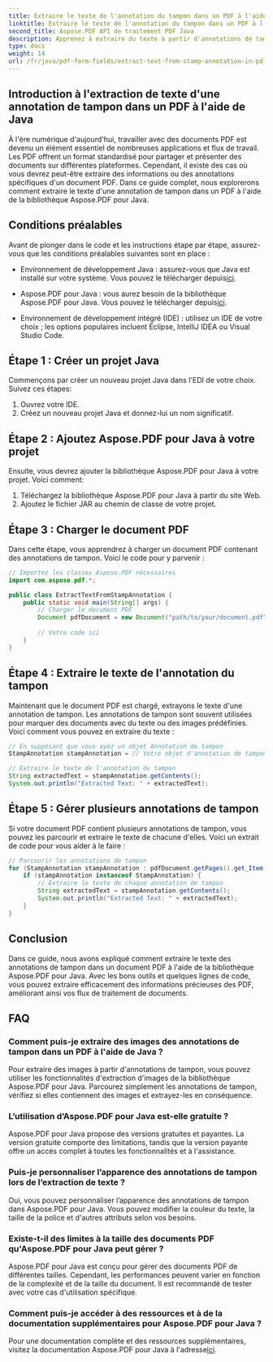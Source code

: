 ```yaml
---
title: Extraire le texte de l'annotation du tampon dans un PDF à l'aide de Java
linktitle: Extraire le texte de l'annotation du tampon dans un PDF à l'aide de Java
second_title: Aspose.PDF API de traitement PDF Java
description: Apprenez à extraire du texte à partir d'annotations de tampon au format PDF à l'aide de Java avec ce guide complet. Utilisez Aspose.PDF pour Java pour un traitement efficace des documents PDF.
type: docs
weight: 14
url: /fr/java/pdf-form-fields/extract-text-from-stamp-annotation-in-pdf-using-java/
---
```


## Introduction à l'extraction de texte d'une annotation de tampon dans un PDF à l'aide de Java

À l'ère numérique d'aujourd'hui, travailler avec des documents PDF est devenu un élément essentiel de nombreuses applications et flux de travail. Les PDF offrent un format standardisé pour partager et présenter des documents sur différentes plateformes. Cependant, il existe des cas où vous devrez peut-être extraire des informations ou des annotations spécifiques d'un document PDF. Dans ce guide complet, nous explorerons comment extraire le texte d'une annotation de tampon dans un PDF à l'aide de la bibliothèque Aspose.PDF pour Java.

## Conditions préalables

Avant de plonger dans le code et les instructions étape par étape, assurez-vous que les conditions préalables suivantes sont en place :

-  Environnement de développement Java : assurez-vous que Java est installé sur votre système. Vous pouvez le télécharger depuis[ici](https://www.java.com/download/).

-  Aspose.PDF pour Java : vous aurez besoin de la bibliothèque Aspose.PDF pour Java. Vous pouvez le télécharger depuis[ici](https://releases.aspose.com/pdf/java/).

- Environnement de développement intégré (IDE) : utilisez un IDE de votre choix ; les options populaires incluent Eclipse, IntelliJ IDEA ou Visual Studio Code.

## Étape 1 : Créer un projet Java

Commençons par créer un nouveau projet Java dans l'EDI de votre choix. Suivez ces étapes:

1. Ouvrez votre IDE.
2. Créez un nouveau projet Java et donnez-lui un nom significatif.

## Étape 2 : Ajoutez Aspose.PDF pour Java à votre projet

Ensuite, vous devrez ajouter la bibliothèque Aspose.PDF pour Java à votre projet. Voici comment:

1. Téléchargez la bibliothèque Aspose.PDF pour Java à partir du site Web.
2. Ajoutez le fichier JAR au chemin de classe de votre projet.

## Étape 3 : Charger le document PDF

Dans cette étape, vous apprendrez à charger un document PDF contenant des annotations de tampon. Voici le code pour y parvenir :

```java
// Importez les classes Aspose.PDF nécessaires
import com.aspose.pdf.*;

public class ExtractTextFromStampAnnotation {
    public static void main(String[] args) {
        // Charger le document PDF
        Document pdfDocument = new Document("path/to/your/document.pdf");
        
        // Votre code ici
    }
}
```

## Étape 4 : Extraire le texte de l'annotation du tampon

Maintenant que le document PDF est chargé, extrayons le texte d'une annotation de tampon. Les annotations de tampon sont souvent utilisées pour marquer des documents avec du texte ou des images prédéfinies. Voici comment vous pouvez en extraire du texte :

```java
// En supposant que vous ayez un objet Annotation de tampon
StampAnnotation stampAnnotation = // Votre objet d'annotation de tampon ici

// Extraire le texte de l'annotation du tampon
String extractedText = stampAnnotation.getContents();
System.out.println("Extracted Text: " + extractedText);
```

## Étape 5 : Gérer plusieurs annotations de tampon

Si votre document PDF contient plusieurs annotations de tampon, vous pouvez les parcourir et extraire le texte de chacune d'elles. Voici un extrait de code pour vous aider à le faire :

```java
// Parcourir les annotations de tampon
for (StampAnnotation stampAnnotation : pdfDocument.getPages().get_Item(1).getAnnotations()) {
    if (stampAnnotation instanceof StampAnnotation) {
        // Extraire le texte de chaque annotation de tampon
        String extractedText = stampAnnotation.getContents();
        System.out.println("Extracted Text: " + extractedText);
    }
}
```

## Conclusion

Dans ce guide, nous avons expliqué comment extraire le texte des annotations de tampon dans un document PDF à l'aide de la bibliothèque Aspose.PDF pour Java. Avec les bons outils et quelques lignes de code, vous pouvez extraire efficacement des informations précieuses des PDF, améliorant ainsi vos flux de traitement de documents.

## FAQ

### Comment puis-je extraire des images des annotations de tampon dans un PDF à l'aide de Java ?

Pour extraire des images à partir d'annotations de tampon, vous pouvez utiliser les fonctionnalités d'extraction d'images de la bibliothèque Aspose.PDF pour Java. Parcourez simplement les annotations de tampon, vérifiez si elles contiennent des images et extrayez-les en conséquence.

### L’utilisation d’Aspose.PDF pour Java est-elle gratuite ?

Aspose.PDF pour Java propose des versions gratuites et payantes. La version gratuite comporte des limitations, tandis que la version payante offre un accès complet à toutes les fonctionnalités et à l'assistance.

### Puis-je personnaliser l’apparence des annotations de tampon lors de l’extraction de texte ?

Oui, vous pouvez personnaliser l’apparence des annotations de tampon dans Aspose.PDF pour Java. Vous pouvez modifier la couleur du texte, la taille de la police et d'autres attributs selon vos besoins.

### Existe-t-il des limites à la taille des documents PDF qu'Aspose.PDF pour Java peut gérer ?

Aspose.PDF pour Java est conçu pour gérer des documents PDF de différentes tailles. Cependant, les performances peuvent varier en fonction de la complexité et de la taille du document. Il est recommandé de tester avec votre cas d'utilisation spécifique.

### Comment puis-je accéder à des ressources et à de la documentation supplémentaires pour Aspose.PDF pour Java ?

 Pour une documentation complète et des ressources supplémentaires, visitez la documentation Aspose.PDF pour Java à l'adresse[ici](https://reference.aspose.com/pdf/java/).